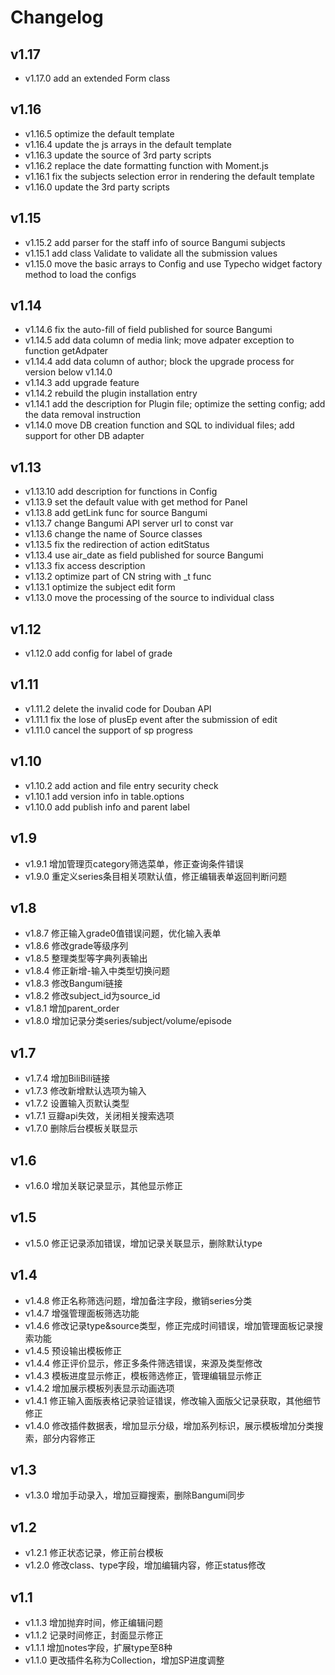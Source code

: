 # Changelog

## v1.17

- v1.17.0 add an extended Form class

## v1.16

- v1.16.5 optimize the default template
- v1.16.4 update the js arrays in the default template
- v1.16.3 update the source of 3rd party scripts
- v1.16.2 replace the date formatting function with Moment.js
- v1.16.1 fix the subjects selection error in rendering the default template
- v1.16.0 update the 3rd party scripts

## v1.15

- v1.15.2 add parser for the staff info of source Bangumi subjects
- v1.15.1 add class Validate to validate all the submission values
- v1.15.0 move the basic arrays to Config and use Typecho widget factory method to load the configs

## v1.14

- v1.14.6 fix the auto-fill of field published for source Bangumi
- v1.14.5 add data column of media link; move adpater exception to function getAdpater
- v1.14.4 add data column of author; block the upgrade process for version below v1.14.0
- v1.14.3 add upgrade feature
- v1.14.2 rebuild the plugin installation entry
- v1.14.1 add the description for Plugin file; optimize the setting config; add the data removal instruction
- v1.14.0 move DB creation function and SQL to individual files; add support for other DB adapter

## v1.13

- v1.13.10 add description for functions in Config
- v1.13.9 set the default value with get method for Panel
- v1.13.8 add getLink func for source Bangumi
- v1.13.7 change Bangumi API server url to const var
- v1.13.6 change the name of Source classes
- v1.13.5 fix the redirection of action editStatus
- v1.13.4 use air_date as field published for source Bangumi
- v1.13.3 fix access description
- v1.13.2 optimize part of CN string with _t func
- v1.13.1 optimize the subject edit form
- v1.13.0 move the processing of the source to individual class

## v1.12

- v1.12.0 add config for label of grade

## v1.11

- v1.11.2 delete the invalid code for Douban API
- v1.11.1 fix the lose of plusEp event after the submission of edit
- v1.11.0 cancel the support of sp progress

## v1.10

- v1.10.2 add action and file entry security check
- v1.10.1 add version info in table.options
- v1.10.0 add publish info and parent label

## v1.9

- v1.9.1 增加管理页category筛选菜单，修正查询条件错误
- v1.9.0 重定义series条目相关项默认值，修正编辑表单返回判断问题

## v1.8

- v1.8.7 修正输入grade0值错误问题，优化输入表单
- v1.8.6 修改grade等级序列
- v1.8.5 整理类型等字典列表输出
- v1.8.4 修正新增-输入中类型切换问题
- v1.8.3 修改Bangumi链接
- v1.8.2 修改subject_id为source_id
- v1.8.1 增加parent_order
- v1.8.0 增加记录分类series/subject/volume/episode

## v1.7

- v1.7.4 增加BiliBili链接
- v1.7.3 修改新增默认选项为输入
- v1.7.2 设置输入页默认类型
- v1.7.1 豆瓣api失效，关闭相关搜索选项
- v1.7.0 删除后台模板关联显示

## v1.6

- v1.6.0 增加关联记录显示，其他显示修正

## v1.5

- v1.5.0 修正记录添加错误，增加记录关联显示，删除默认type

## v1.4

- v1.4.8 修正名称筛选问题，增加备注字段，撤销series分类
- v1.4.7 增强管理面板筛选功能
- v1.4.6 修改记录type&source类型，修正完成时间错误，增加管理面板记录搜索功能
- v1.4.5 预设输出模板修正
- v1.4.4 修正评价显示，修正多条件筛选错误，来源及类型修改
- v1.4.3 模板进度显示修正，模板筛选修正，管理编辑显示修正
- v1.4.2 增加展示模板列表显示动画选项
- v1.4.1 修正输入面版表格记录验证错误，修改输入面版父记录获取，其他细节修正
- v1.4.0 修改插件数据表，增加显示分级，增加系列标识，展示模板增加分类搜索，部分内容修正

## v1.3

- v1.3.0 增加手动录入，增加豆瓣搜索，删除Bangumi同步

## v1.2

- v1.2.1 修正状态记录，修正前台模板
- v1.2.0 修改class、type字段，增加编辑内容，修正status修改

## v1.1

- v1.1.3 增加抛弃时间，修正编辑问题
- v1.1.2 记录时间修正，封面显示修正
- v1.1.1 增加notes字段，扩展type至8种
- v1.1.0 更改插件名称为Collection，增加SP进度调整

